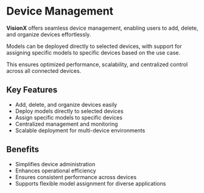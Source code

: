 # Device Management

**VisionX** offers seamless device management, enabling users to add, delete, and organize devices effortlessly.  

Models can be deployed directly to selected devices, with support for assigning specific models to specific devices based on the use case.  

This ensures optimized performance, scalability, and centralized control across all connected devices.

## Key Features
- Add, delete, and organize devices easily
- Deploy models directly to selected devices
- Assign specific models to specific devices
- Centralized management and monitoring
- Scalable deployment for multi-device environments

## Benefits
- Simplifies device administration
- Enhances operational efficiency
- Ensures consistent performance across devices
- Supports flexible model assignment for diverse applications